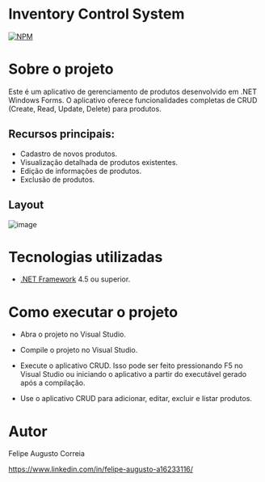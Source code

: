 # Inventory Control System
[![NPM](https://img.shields.io/npm/l/react)](https://github.com/devsuperior/sds1-wmazoni/blob/master/LICENSE) 

# Sobre o projeto

Este é um aplicativo de gerenciamento de produtos desenvolvido em .NET Windows Forms. O aplicativo oferece funcionalidades completas de CRUD (Create, Read, Update, Delete) para produtos.
## Recursos principais:
- Cadastro de novos produtos.
- Visualização detalhada de produtos existentes.
- Edição de informações de produtos.
- Exclusão de produtos.

## Layout
![image](https://github.com/Augusto-Felipe/ProductManagementSystem/assets/107811979/16088a56-f0b5-4244-a884-04186c042c94)

# Tecnologias utilizadas
- [.NET Framework](https://dotnet.microsoft.com/download/dotnet-framework) 4.5 ou superior.

# Como executar o projeto
- Abra o projeto no Visual Studio.

- Compile o projeto no Visual Studio.

- Execute o aplicativo CRUD. Isso pode ser feito pressionando F5 no Visual Studio ou iniciando o aplicativo a partir do executável gerado após a compilação.

- Use o aplicativo CRUD para adicionar, editar, excluir e listar produtos.

# Autor

Felipe Augusto Correia

https://www.linkedin.com/in/felipe-augusto-a16233116/


